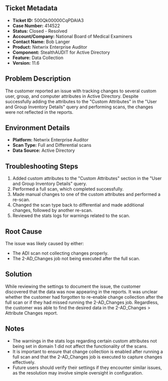 ## Ticket Metadata
- **Ticket ID:** 500Qk00000CqPDAIA3
- **Case Number:** 414522
- **Status:** Closed - Resolved
- **Account/Company:** National Board of Medical Examiners
- **Contact Name:** Bob Langer
- **Product:** Netwrix Enterprise Auditor
- **Component:** StealthAUDIT for Active Directory
- **Feature:** Data Collection
- **Version:** 11.6

## Problem Description
The customer reported an issue with tracking changes to several custom user, group, and computer attributes in Active Directory. Despite successfully adding the attributes to the "Custom Attributes" in the "User and Group Inventory Details" query and performing scans, the changes were not reflected in the reports.

## Environment Details
- **Platform:** Netwrix Enterprise Auditor
- **Scan Type:** Full and Differential scans
- **Data Source:** Active Directory

## Troubleshooting Steps
1. Added custom attributes to the "Custom Attributes" section in the "User and Group Inventory Details" query.
2. Performed a full scan, which completed successfully.
3. Made manual changes to one of the custom attributes and performed a re-scan.
4. Changed the scan type back to differential and made additional changes, followed by another re-scan.
5. Reviewed the stats logs for warnings related to the scan.

## Root Cause
The issue was likely caused by either:
- The ADI scan not collecting changes properly.
- The 2-AD_Changes job not being executed after the full scan.

## Solution
While reviewing the settings to document the issue, the customer discovered that the data was now appearing in the reports. It was unclear whether the customer had forgotten to re-enable change collection after the full scan or if they had missed running the 2-AD_Changes job. Regardless, the customer was able to find the desired data in the 2-AD_Changes > Attribute Changes report.

## Notes
- The warnings in the stats logs regarding certain custom attributes not being set in domain 1 did not affect the functionality of the scans.
- It is important to ensure that change collection is enabled after running a full scan and that the 2-AD_Changes job is executed to capture changes effectively.
- Future users should verify their settings if they encounter similar issues, as the resolution may involve simple oversight in configuration.